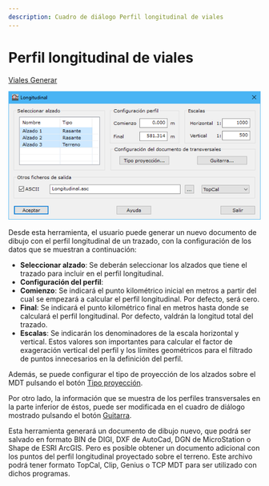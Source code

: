 ```yaml
---
description: Cuadro de diálogo Perfil longitudinal de viales
---
```


# Perfil longitudinal de viales

[Viales Generar](../../fichas-de-herramientas/ficha-de-herramientas-viales/viales-generar.md)

![Cuadro de diálogo Longitudinal de vial](<../../../.gitbook/assets/image (97).png>)

Desde esta herramienta, el usuario puede generar un nuevo documento de dibujo con el perfil longitudinal de un trazado, con la configuración de los datos que se muestran a continuación:

* **Seleccionar alzado**: Se deberán seleccionar los alzados que tiene el trazado para incluir en el perfil longitudinal.
* **Configuración del perfil**:
* **Comienzo**: Se indicará el punto kilométrico inicial en metros a partir del cual se empezará a calcular el perfil longitudinal. Por defecto, será cero.
* **Final**: Se indicará el punto kilométrico final en metros hasta donde se calculará el perfil longitudinal. Por defecto, valdrán la longitud total del trazado.
* **Escalas**: Se indicarán los denominadores de la escala horizontal y vertical. Estos valores son importantes para calcular el factor de exageración vertical del perfil y los límites geométricos para el filtrado de puntos innecesarios en la definición del perfil.

Además, se puede configurar el tipo de proyección de los alzados sobre el MDT pulsando el botón [Tipo proyección](../../herramientas-mdt/perfiles/tipo-de-proyeccion.md).

Por otro lado, la información que se muestra de los perfiles transversales en la parte inferior de éstos, puede ser modificada en el cuadro de diálogo mostrado pulsando el botón [Guitarra](../../herramientas-mdt/perfiles/guitarra.md).

Esta herramienta generará un documento de dibujo nuevo, que podrá ser salvado en formato BIN de DIGI, DXF de AutoCad, DGN de MicroStation o Shape de ESRI ArcGIS. Pero es posible obtener un documento adicional con los puntos del perfil longitudinal proyectado sobre el terreno. Este archivo podrá tener formato TopCal, Clip, Genius o TCP MDT para ser utilizado con dichos programas.
